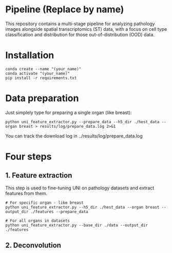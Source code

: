 # Pipeline (Replace by name)
This repository contains a multi-stage pipeline for analyzing pathology images alongside spatial transcriptomics (ST) data, with a focus on cell type classification and distribution for those out-of-distribution (OOD) data.
# Installation
```
conda create --name "(your_name)"
conda activate "(your_name)"
pip install -r requirements.txt
```
# Data preparation
Just simplely type for preparing a single organ (like breast):
```
python uni_feature_extractor.py --prepare_data --h5_dir ./hest_data --organ breast > results/log/prepare_data.log 2>&1
```
You can track the download log in ../results/log/prepare_data.log

# Four steps
## 1. Feature extraction
This step is used to fine-tuning UNI on pathology datasets and extract features from them.
```
# For specific organ - like breast
python uni_feature_extractor.py --h5_dir ./hest_data --organ breast --output_dir ./features --prepare_data

# For all organs in datasets
python uni_feature_extractor.py --base_dir ./data --output_dir ./features
```
## 2. Deconvolution
